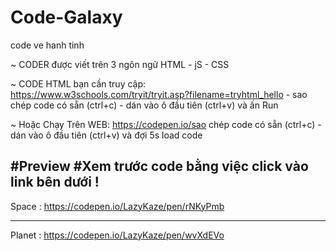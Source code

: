 # Code-Galaxy
code ve hanh tinh 

~ CODER được viết trên 3 ngôn ngữ HTML - jS - CSS

~ CODE HTML bạn cần truy cập: https://www.w3schools.com/tryit/tryit.asp?filename=tryhtml_hello - sao chép code có sẵn (ctrl+c) - dán vào ô đầu tiên (ctrl+v) và ấn Run

~ Hoặc Chạy Trên WEB: https://codepen.io/sao chép code có sẵn (ctrl+c) - dán vào ô đầu tiên (ctrl+v) và đợi 5s load code

#Preview #Xem trước code bằng việc click vào link bên dưới !
-
Space  : https://codepen.io/LazyKaze/pen/rNKyPmb

-----

Planet : https://codepen.io/LazyKaze/pen/wvXdEVo
